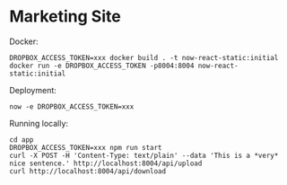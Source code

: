 # Marketing Site

Docker:

```
DROPBOX_ACCESS_TOKEN=xxx docker build . -t now-react-static:initial
docker run -e DROPBOX_ACCESS_TOKEN -p8004:8004 now-react-static:initial
```

Deployment:

```
now -e DROPBOX_ACCESS_TOKEN=xxx
```

Running locally:

```
cd app
DROPBOX_ACCESS_TOKEN=xxx npm run start
curl -X POST -H 'Content-Type: text/plain' --data 'This is a *very* nice sentence.' http://localhost:8004/api/upload
curl http://localhost:8004/api/download
```
